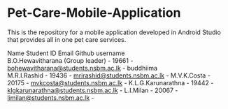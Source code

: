 # Pet-Care-Mobile-Application
This is the repository for a mobile application developed in Android Studio that provides all in one pet care services. 

Name                             Student ID              Email                       Github username\
B.O.Hewavitharana (Group leader)  -  19661  -  bohewavitharana@students.nsbm.ac.lk  -  buddhiima\
M.R.I.Rashid                      -  19436  -  mrirashid@students.nsbm.ac.lk        - 
M.V.K.Costa                       -  20175  -  mvkcosta@students.nsbm.ac.lk         - 
K.L.G.Karunarathna                -  19442  -  klgkarunarathna@students.nsbm.ac.lk  - 
L.I.Milan                         -  20067  -  limilan@students.nsbm.ac.lk          - 
